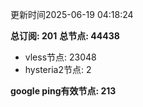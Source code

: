 更新时间2025-06-19 04:18:24

**总订阅: 201**
**总节点: 44438**
- vless节点: 23048
- hysteria2节点: 2

**google ping有效节点: 213**
